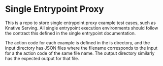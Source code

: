 # Single Entrypoint Proxy

This is a repo to store single entrypoint proxy example test cases, such as Knative Serving. All single entrypoint execution environments should follow the contract this defined in the single entrypoint documentation.

The action code for each example is defined in the is directory, and the input directory has JSON files where the filename corresponds to the input for a the action code of the same file name. The output directory similarly has the expected output for that file.
